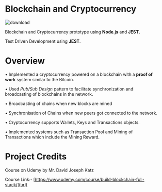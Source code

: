 # Blockchain and Cryptocurrency
![download](https://user-images.githubusercontent.com/59816482/88427351-60612800-ce10-11ea-97f7-c9dcb99a3500.jpg)

Blockchain and Cryptocurrency prototype using **Node.js** and **JEST**.

Test Driven Development using **JEST**.

# Overview
•	Implemented a cryptocurrency powered on a blockchain with a **proof of work** system similar to the Bitcoin.

• Used *Pub/Sub Design* pattern to facilitate synchronization and broadcasting of blockchains in the network.

• Broadcasting of chains when new blocks are mined

• Synchronisation of Chains when new peers got connected to the network.

• Cryptocurrency supports Wallets, Keys and Transactions objects.

• Implemented systems such as Transaction Pool and Mining of Transactions which include the Mining Reward.

# Project Credits

Course on Udemy by Mr. David Joseph Katz

Course Link:- [https://www.udemy.com/course/build-blockchain-full-stack/](url)





